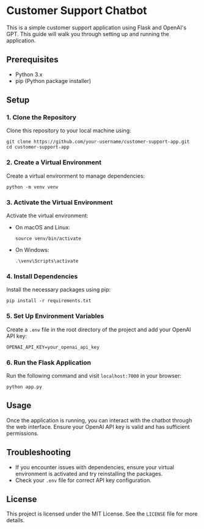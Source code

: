 # Customer Support Chatbot

This is a simple customer support application using Flask and OpenAI's GPT. This guide will walk you through setting up and running the application.

## Prerequisites

- Python 3.x
- pip (Python package installer)

## Setup

### 1. Clone the Repository

Clone this repository to your local machine using:

```
git clone https://github.com/your-username/customer-support-app.git
cd customer-support-app
```

### 2. Create a Virtual Environment

Create a virtual environment to manage dependencies:

```
python -m venv venv
```

### 3. Activate the Virtual Environment

Activate the virtual environment:

- On macOS and Linux:
  ```
  source venv/bin/activate
  ```
- On Windows:
  ```
  .\venv\Scripts\activate
  ```

### 4. Install Dependencies

Install the necessary packages using pip:

```
pip install -r requirements.txt
```

### 5. Set Up Environment Variables

Create a `.env` file in the root directory of the project and add your OpenAI API key:

```
OPENAI_API_KEY=your_openai_api_key
```

### 6. Run the Flask Application

Run the following command and visit `localhost:7000` in your browser:

```
python app.py
```

## Usage

Once the application is running, you can interact with the chatbot through the web interface. Ensure your OpenAI API key is valid and has sufficient permissions.

## Troubleshooting

- If you encounter issues with dependencies, ensure your virtual environment is activated and try reinstalling the packages.
- Check your `.env` file for correct API key configuration.

## License

This project is licensed under the MIT License. See the `LICENSE` file for more details.
